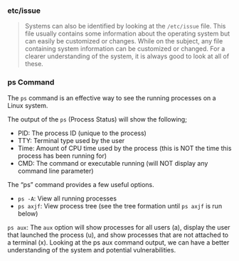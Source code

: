 ### etc/issue

>Systems can also be identified by looking at the `/etc/issue` file. This file usually contains some information about the operating system but can easily be customized or changes. While on the subject, any file containing system information can be customized or changed. For a clearer understanding of the system, it is always good to look at all of these.

### ps Command

The `ps` command is an effective way to see the running processes on a Linux system.

The output of the `ps` (Process Status) will show the following;

-   PID: The process ID (unique to the process)
-   TTY: Terminal type used by the user
-   Time: Amount of CPU time used by the process (this is NOT the time this process has been running for)
-   CMD: The command or executable running (will NOT display any command line parameter)

The “ps” command provides a few useful options.

-   `ps -A`: View all running processes
-   `ps axjf`: View process tree (see the tree formation until `ps axjf` is run below)

`ps aux`: The `aux` option will show processes for all users (a), display the user that launched the process (u), and show processes that are not attached to a terminal (x). Looking at the ps aux command output, we can have a better understanding of the system and potential vulnerabilities.